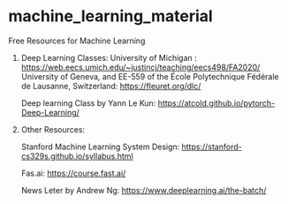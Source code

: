 # machine_learning_material
Free Resources for Machine Learning

1. Deep Learning Classes:
   University of Michigan : https://web.eecs.umich.edu/~justincj/teaching/eecs498/FA2020/
   University of Geneva, and EE-559 of the École Polytechnique Fédérale de Lausanne, Switzerland: https://fleuret.org/dlc/
   
   Deep learning Class by Yann Le Kun: 
   https://atcold.github.io/pytorch-Deep-Learning/
   
   
2. Other Resources:
   
   Stanford Machine Learning System Design:
   https://stanford-cs329s.github.io/syllabus.html
   
   Fas.ai:
   https://course.fast.ai/
   
   
   News Leter by Andrew Ng:
   https://www.deeplearning.ai/the-batch/
